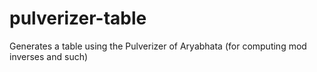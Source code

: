 # pulverizer-table
Generates a table using the Pulverizer of Aryabhata (for computing mod inverses and such)
